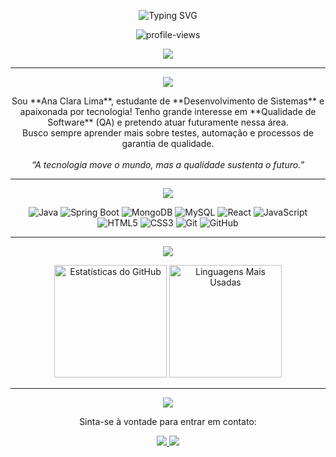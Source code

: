 <p align="center">
  <img src="https://readme-typing-svg.demolab.com?font=Fira+Code&weight=600&size=22&pause=1200&center=true&vCenter=true&width=600&lines=Bem-vindo+ao+meu+GitHub!;Tenho+18+anos;Aluno+de+DS+no+SENAI;Buscando+evoluir+como+programador&color=32CD32" alt="Typing SVG" />
</p>

<p align="center">
  <img src="https://komarev.com/ghpvc/?username=anacslima&label=Visualiza%C3%A7%C3%B5es&color=0E5E6F&style=flat" alt="profile-views" />
</p>

<div align="center">
  <img src="https://github-profile-summary-cards.vercel.app/api/cards/profile-details?username=anacslima&theme=monokai" />
</div>

---

<div align="center" style="margin-bottom: 10px;">
  <img src="https://capsule-render.vercel.app/api?type=waving&color=00A884&height=120&section=header&text=Sobre%20Mim&fontSize=35&fontAlign=50&fontColor=ffffff" />
</div>

<p align="center">
  Sou **Ana Clara Lima**, estudante de **Desenvolvimento de Sistemas** e apaixonada por tecnologia! Tenho grande interesse em **Qualidade de Software** (QA) e pretendo atuar futuramente nessa área.<br>
  Busco sempre aprender mais sobre testes, automação e processos de garantia de qualidade.<br>
  <br>
  <em>“A tecnologia move o mundo, mas a qualidade sustenta o futuro.”</em>
</p>

---

<div align="center" style="margin-bottom: 10px;">
  <img src="https://capsule-render.vercel.app/api?type=waving&color=00A884&height=120&section=header&text=Minha%20Stack%20&fontSize=35&fontAlign=50&fontColor=ffffff" />
</div>

<p align="center">
  <img src="https://img.shields.io/badge/Java-007396?style=for-the-badge&logo=java&logoColor=white" alt="Java" />
  <img src="https://img.shields.io/badge/Spring-6DB33F?style=for-the-badge&logo=spring&logoColor=white" alt="Spring Boot" />
  <img src="https://img.shields.io/badge/MongoDB-47A248?style=for-the-badge&logo=mongodb&logoColor=white" alt="MongoDB" />
  <img src="https://img.shields.io/badge/MySQL-4479A1?style=for-the-badge&logo=mysql&logoColor=white" alt="MySQL" />
  <img src="https://img.shields.io/badge/React-61DAFB?style=for-the-badge&logo=react&logoColor=white" alt="React" />
  <img src="https://img.shields.io/badge/JavaScript-F7DF1E?style=for-the-badge&logo=javascript&logoColor=black" alt="JavaScript" />
  <img src="https://img.shields.io/badge/HTML5-E34F26?style=for-the-badge&logo=html5&logoColor=white" alt="HTML5" />
  <img src="https://img.shields.io/badge/CSS3-1572B6?style=for-the-badge&logo=css3&logoColor=white" alt="CSS3" />
  <img src="https://img.shields.io/badge/Git-F05032?style=for-the-badge&logo=git&logoColor=white" alt="Git" />
  <img src="https://img.shields.io/badge/GitHub-181717?style=for-the-badge&logo=github&logoColor=white" alt="GitHub" />
</p>

---

<div align="center" style="margin-bottom: 10px;">
  <img src="https://capsule-render.vercel.app/api?type=waving&color=00A884&height=120&section=header&text=Estatísticas&fontSize=35&fontAlign=50&fontColor=ffffff" />
</div>

<p align="center">
  <img height="180em" src="https://github-readme-stats.vercel.app/api?username=anacslima&show_icons=true&theme=dracula" alt="Estatísticas do GitHub" />
  <img height="180em" src="https://github-readme-stats.vercel.app/api/top-langs/?username=anacslima&layout=compact&langs_count=10&theme=dracula" alt="Linguagens Mais Usadas" />
</p>

---

<div align="center" style="margin-bottom: 10px;">
  <img src="https://capsule-render.vercel.app/api?type=waving&color=00A884&height=120&section=header&text=Contato&fontSize=35&fontAlign=50&fontColor=ffffff" />
</div>

<p align="center">
  Sinta-se à vontade para entrar em contato:
</p>

<p align="center">
  <a href="https://www.linkedin.com/in/anacslima" target="_blank">
    <img src="https://img.shields.io/badge/LinkedIn-0A66C2?style=for-the-badge&logo=linkedin&logoColor=white" />
  </a>
  <a href="mailto:anacs.lima007@gmail.com" target="_blank">
    <img src="https://img.shields.io/badge/Email-D14836?style=for-the-badge&logo=gmail&logoColor=white" />
  </a>
</p>
